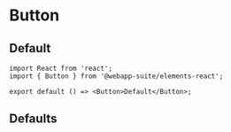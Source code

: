 # Button

## Default

```tsx
import React from 'react';
import { Button } from '@webapp-suite/elements-react';

export default () => <Button>Default</Button>;
```

## Defaults

<API></API>
